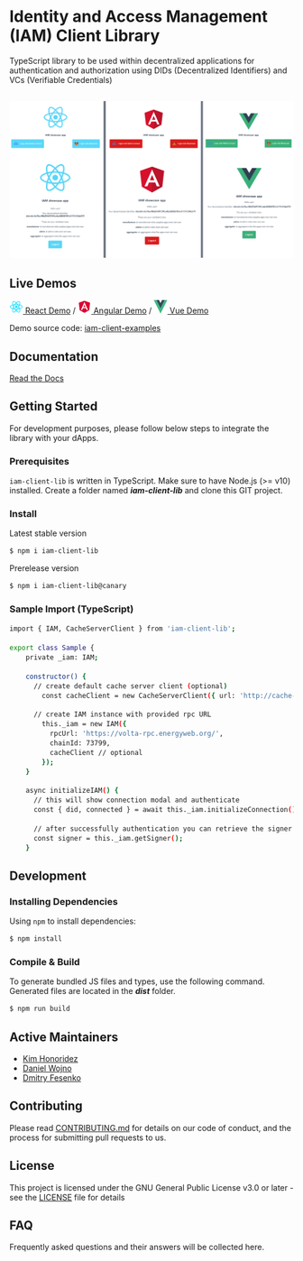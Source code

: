 # Identity and Access Management (IAM) Client Library

TypeScript library to be used within decentralized applications for authentication and authorization using DIDs (Decentralized Identifiers) and VCs (Verifiable Credentials)

##

![IAM-client-lib demos](screenshots/react-angular-vue_demos.png)

## Live Demos

[![react logo](examples/react-icon.png) React Demo](https://did-auth-demo.energyweb.org/react-example/) / [![angular logo](examples/angular-icon.png) Angular Demo](https://did-auth-demo.energyweb.org/angular-example/) / [![vue logo](examples/vue-icon.png) Vue Demo](https://did-auth-demo.energyweb.org/vue-example/)

Demo source code: [iam-client-examples](https://github.com/energywebfoundation/iam-client-examples)

## Documentation

[Read the Docs](https://energy-web-foundation-iam-client-lib.readthedocs-hosted.com/_/sharing/ojw5kxd0al7k1llbcp78i6oiv)

## Getting Started

For development purposes, please follow below steps to integrate the library with your dApps.

### Prerequisites

`iam-client-lib` is written in TypeScript. Make sure to have Node.js (>= v10) installed.
Create a folder named ***iam-client-lib*** and clone this GIT project.

### Install

Latest stable version

``` sh
$ npm i iam-client-lib 
```

Prerelease version

``` sh
$ npm i iam-client-lib@canary
```

### Sample Import (TypeScript)

``` sh
import { IAM, CacheServerClient } from 'iam-client-lib';

export class Sample {
    private _iam: IAM;

    constructor() {
      // create default cache server client (optional)
        const cacheClient = new CacheServerClient({ url: 'http://cache-server.com'})

      // create IAM instance with provided rpc URL
        this._iam = new IAM({
          rpcUrl: 'https://volta-rpc.energyweb.org/',
          chainId: 73799,
          cacheClient // optional
        });
    }

    async initializeIAM() {
      // this will show connection modal and authenticate
      const { did, connected } = await this._iam.initializeConnection();

      // after successfully authentication you can retrieve the signer
      const signer = this._iam.getSigner();
    }

```

## Development

### Installing Dependencies

Using `npm` to install dependencies:

``` sh
$ npm install
```

### Compile & Build

To generate bundled JS files and types, use the following command. Generated files are located in the ***dist*** folder.

``` sh
$ npm run build
```

## Active Maintainers

 - [Kim Honoridez](https://github.com/kim-energyweb)
 - [Daniel Wojno](https://github.com/dwojno)
 - [Dmitry Fesenko](https://github.com/JGiter)

## Contributing

Please read [CONTRIBUTING.md](https://gist.github.com/PurpleBooth/b24679402957c63ec426) for details on our code of conduct, and the process for submitting pull requests to us.

## License

This project is licensed under the GNU General Public License v3.0 or later - see the [LICENSE](LICENSE) file for details

## FAQ

Frequently asked questions and their answers will be collected here.
